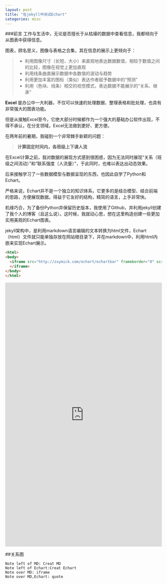 ```yaml
---
layout: post
title: "在jekyll中测试Echart"
categories: misc
---
```


###前言
工作与生活中，无论是否擅长于从枯燥的数据中查看信息，我都倾向于从图表中获得信息。

图表，顾名思义，图像与表格之合集，其在信息的展示上更倾向于：
> * 利用图像尺寸（长短、大小）来直观地表达数据数值，相较于数值之间的比较，图像在视觉上更加直观
> * 利用线条曲直展示数据中各数值的波动与趋势
> * 利用更加丰富的图标（类似）表达作者赋予数据中的“预测”
> * 利用（色块、线条）相交的视觉模式，表达数据不能展示的“关系、继承”

**Excel** 是办公中一大利器，不仅可以快速的处理数据、整理表格和批处理，也具有非常强大的图表功能。

但是从接触Excel至今，它绝大部分时候都作为一个强大的基础办公软件出现，不得不承认，在分支领域，Excel无法做到更好、更方便。

在两年前的暑期，我碰到一个非常棘手新颖的问题：
> **计算固定时间内，各班级上下课人流**

在Excel计算之前，我对数据的展现方式感到很困惑，因为无法同时展现“关系（班级之间流动）”和“联系强度（人流量）”，于此同时，也难以表达出动态效果。

后来接触学习了一些数据模型与数据呈现的东西，也因此自学了Python和Echart。

严格来说，Echart并不是一个独立的知识体系，它更多的是结合模型、结合前端的思路，方便展现数据。得益于它友好的结构，精简的语言，上手非常快。

机缘巧合，为了备份Python并保留历史版本，我使用了Github，并利用jekyll创建了我个人的博客（且这么说）。这时候，我就动心思，想在这里构造创建一些更加实用美观的Echart图表。

jekyll架构中，是利用markdown语言编辑的文本转换为html文件，Echart（html）文件就只能单独存放在网站根目录下，并在markdown中，利用html内嵌来实现Echart展示。

```html
<html>
<body>
  <iframe src="http://zxymick.com/echart/echartbar" frameborder="0" scrolling="no" width="850px" 	height="850px" style="max-width:100%">
  </iframe>
</body>
</html>
```
<html>
<body>
<iframe src="http://zxymick.com/echart/echartbar" frameborder="0" scrolling="no" width="850px" height="850px" style="max-width:100%"></iframe>
</body>
</html>

##关系图

```seq
Note left of MD: Creat MD
Note left of Echart:Creat Echart
Note over MD: iframe
Note over MD,Echart: quote
```